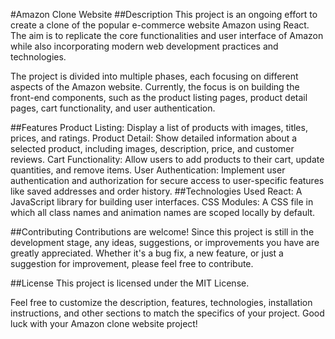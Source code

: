 #Amazon Clone Website
##Description
This project is an ongoing effort to create a clone of the popular e-commerce website Amazon using React. The aim is to replicate the core functionalities and user interface of Amazon while also incorporating modern web development practices and technologies.

The project is divided into multiple phases, each focusing on different aspects of the Amazon website. Currently, the focus is on building the front-end components, such as the product listing pages, product detail pages, cart functionality, and user authentication.

##Features
Product Listing: Display a list of products with images, titles, prices, and ratings.
Product Detail: Show detailed information about a selected product, including images, description, price, and customer reviews.
Cart Functionality: Allow users to add products to their cart, update quantities, and remove items.
User Authentication: Implement user authentication and authorization for secure access to user-specific features like saved addresses and order history.
##Technologies Used
React: A JavaScript library for building user interfaces.
CSS Modules: A CSS file in which all class names and animation names are scoped locally by default.

##Contributing
Contributions are welcome! Since this project is still in the development stage, any ideas, suggestions, or improvements you have are greatly appreciated. Whether it's a bug fix, a new feature, or just a suggestion for improvement, please feel free to contribute.

##License
This project is licensed under the MIT License.

Feel free to customize the description, features, technologies, installation instructions, and other sections to match the specifics of your project. Good luck with your Amazon clone website project!
